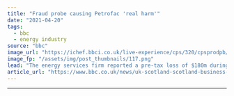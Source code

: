 ```yaml
---
title: "Fraud probe causing Petrofac 'real harm'"
date: "2021-04-20"
tags: 
  - bbc
  - energy industry
source: "bbc"
image_url: "https://ichef.bbci.co.uk/live-experience/cps/320/cpsprodpb/E04E/production/_118122475_petro.png"
image_fp: "/assets/img/post_thumbnails/117.png"
lead: "The energy services firm reported a pre-tax loss of $180m during 2020, as revenue dropped from $5.5bn to $4.1bn."
article_url: "https://www.bbc.co.uk/news/uk-scotland-scotland-business-56815752"
---
```


---
